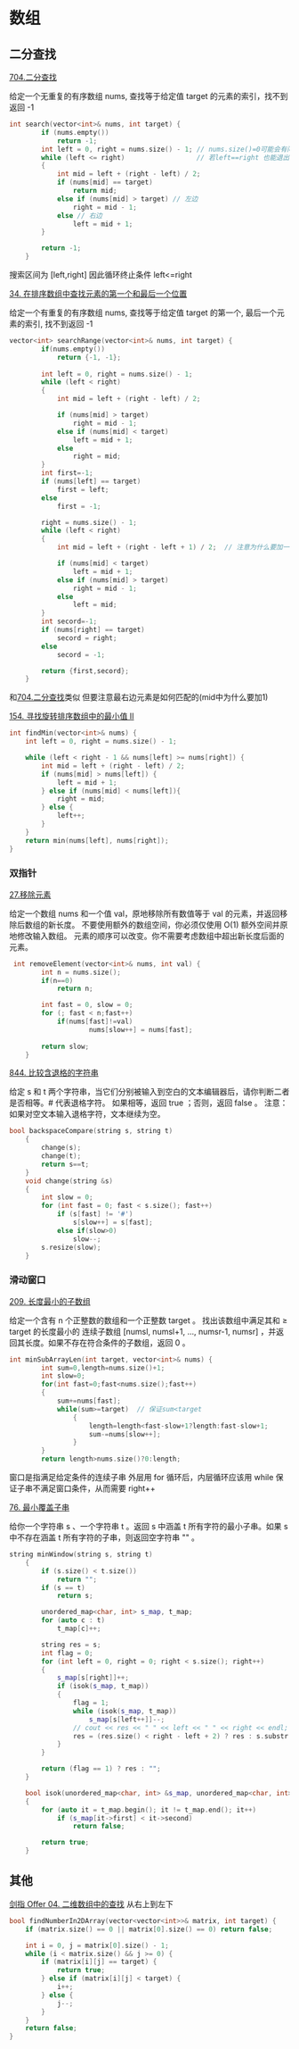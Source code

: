 # 数组
## 二分查找

[704.二分查找](https://leetcode-cn.com/problems/binary-search/)

给定一个无重复的有序数组 nums, 查找等于给定值 target 的元素的索引，找不到返回 -1
```cpp
int search(vector<int>& nums, int target) {
        if (nums.empty())
            return -1;
        int left = 0, right = nums.size() - 1; // nums.size()=0可能会有问题
        while (left <= right)                  // 若left==right 也能退出
        {
            int mid = left + (right - left) / 2;
            if (nums[mid] == target)
                return mid;
            else if (nums[mid] > target) // 左边
                right = mid - 1;
            else // 右边
                left = mid + 1;
        }

        return -1;
    }
```
搜索区间为 [left,right] 因此循环终止条件 left<=right 

[34. 在排序数组中查找元素的第一个和最后一个位置](https://leetcode-cn.com/problems/find-first-and-last-position-of-element-in-sorted-array/)

给定一个有重复的有序数组 nums, 查找等于给定值 target 的第一个, 最后一个元素的索引, 找不到返回 -1
```cpp
vector<int> searchRange(vector<int>& nums, int target) {
        if(nums.empty())
            return {-1, -1};
            
        int left = 0, right = nums.size() - 1;
        while (left < right)
        {
            int mid = left + (right - left) / 2;

            if (nums[mid] > target)
                right = mid - 1;
            else if (nums[mid] < target)
                left = mid + 1;
            else
                right = mid;
        }
        int first=-1;
        if (nums[left] == target)
            first = left;
        else
            first = -1;

        right = nums.size() - 1;
        while (left < right)
        {
            int mid = left + (right - left + 1) / 2;  // 注意为什么要加一

            if (nums[mid] < target)
                left = mid + 1;
            else if (nums[mid] > target)
                right = mid - 1;
            else
                left = mid;
        }
        int secord=-1;
        if (nums[right] == target)
            secord = right;
        else
            secord = -1;

        return {first,secord};
    }
```
和[704.二分查找](https://leetcode-cn.com/problems/binary-search/)类似 但要注意最右边元素是如何匹配的(mid中为什么要加1)

[154. 寻找旋转排序数组中的最小值 II](https://leetcode-cn.com/problems/find-minimum-in-rotated-sorted-array-ii/)
```cpp
int findMin(vector<int>& nums) {
    int left = 0, right = nums.size() - 1;

    while (left < right - 1 && nums[left] >= nums[right]) {
        int mid = left + (right - left) / 2;
        if (nums[mid] > nums[left]) {
            left = mid + 1;
        } else if (nums[mid] < nums[left]){
            right = mid;
        } else {
            left++;
        }
    }
    return min(nums[left], nums[right]);
}
```

### 双指针
[27.移除元素](https://leetcode-cn.com/problems/remove-element/)

给定一个数组 nums 和一个值 val，原地移除所有数值等于 val 的元素，并返回移除后数组的新长度。
不要使用额外的数组空间，你必须仅使用 O(1) 额外空间并原地修改输入数组。
元素的顺序可以改变。你不需要考虑数组中超出新长度后面的元素。
```cpp
 int removeElement(vector<int>& nums, int val) {
        int n = nums.size();
        if(n==0)
            return n;

        int fast = 0, slow = 0;
        for (; fast < n;fast++)
            if(nums[fast]!=val)
                    nums[slow++] = nums[fast];
               
        return slow;
    }
```

[844. 比较含退格的字符串](https://leetcode-cn.com/problems/backspace-string-compare/)

给定 s 和 t 两个字符串，当它们分别被输入到空白的文本编辑器后，请你判断二者是否相等。# 代表退格字符。
如果相等，返回 true ；否则，返回 false 。
注意：如果对空文本输入退格字符，文本继续为空。

```cpp
bool backspaceCompare(string s, string t)
    {
        change(s);
        change(t);
        return s==t;
    }
    void change(string &s)
    {
        int slow = 0;
        for (int fast = 0; fast < s.size(); fast++)
            if (s[fast] != '#')
                s[slow++] = s[fast];
            else if(slow>0)
                slow--;
        s.resize(slow);
    }
```
### 滑动窗口
[209. 长度最小的子数组](https://leetcode-cn.com/problems/minimum-size-subarray-sum/)

给定一个含有 n 个正整数的数组和一个正整数 target 。
找出该数组中满足其和 ≥ target 的长度最小的 连续子数组 [numsl, numsl+1, ..., numsr-1, numsr] ，并返回其长度。如果不存在符合条件的子数组，返回 0 。

```cpp
int minSubArrayLen(int target, vector<int>& nums) {
        int sum=0,length=nums.size()+1;
        int slow=0;
        for(int fast=0;fast<nums.size();fast++)
        {
            sum+=nums[fast];
            while(sum>=target)  // 保证sum<target
                {
                    length=length<fast-slow+1?length:fast-slow+1;
                    sum-=nums[slow++];
                }
        }                    
        return length>nums.size()?0:length;
```
窗口是指满足给定条件的连续子串
外层用 for 循环后，内层循环应该用 while 保证子串不满足窗口条件，从而需要 right++

[76. 最小覆盖子串](https://leetcode-cn.com/problems/minimum-window-substring/)

给你一个字符串 s 、一个字符串 t 。返回 s 中涵盖 t 所有字符的最小子串。如果 s 中不存在涵盖 t 所有字符的子串，则返回空字符串 "" 。

```cpp
string minWindow(string s, string t)
    {
        if (s.size() < t.size())
            return "";
        if (s == t)
            return s;

        unordered_map<char, int> s_map, t_map;
        for (auto c : t)
            t_map[c]++;

        string res = s;
        int flag = 0;
        for (int left = 0, right = 0; right < s.size(); right++)
        {
            s_map[s[right]]++;
            if (isok(s_map, t_map))
            {
                flag = 1;
                while (isok(s_map, t_map))
                    s_map[s[left++]]--;
                // cout << res << " " << left << " " << right << endl;
                res = (res.size() < right - left + 2) ? res : s.substr(left - 1, right - left + 2);
            }
        }

        return (flag == 1) ? res : "";
    }

    bool isok(unordered_map<char, int> &s_map, unordered_map<char, int> &t_map)
    {
        for (auto it = t_map.begin(); it != t_map.end(); it++)
            if (s_map[it->first] < it->second)
                return false;

        return true;
    }
```

## 其他
[剑指 Offer 04. 二维数组中的查找](https://leetcode-cn.com/problems/er-wei-shu-zu-zhong-de-cha-zhao-lcof/)
从右上到左下
```cpp
bool findNumberIn2DArray(vector<vector<int>>& matrix, int target) {
    if (matrix.size() == 0 || matrix[0].size() == 0) return false;

    int i = 0, j = matrix[0].size() - 1;
    while (i < matrix.size() && j >= 0) {
        if (matrix[i][j] == target) {
            return true;
        } else if (matrix[i][j] < target) {
            i++;
        } else {
            j--;
        }
    }
    return false;
}
```